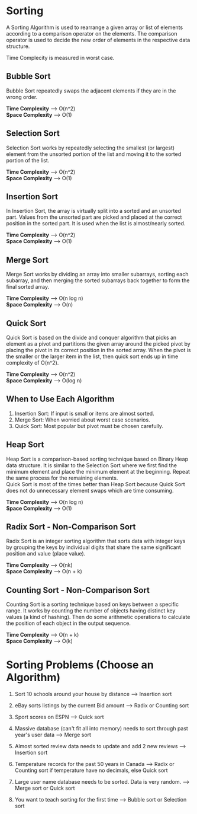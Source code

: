 # Sorting

A Sorting Algorithm is used to rearrange a given array or list of elements according to a comparison operator on the elements. The comparison operator is used to decide the new order of elements in the respective data structure.

Time Complecity is measured in worst case.

## Bubble Sort

Bubble Sort repeatedly swaps the adjacent elements if they are in the wrong order.

**Time Complexity** --> O(n^2)  
**Space Complexity** --> O(1)

## Selection Sort

Selection Sort works by repeatedly selecting the smallest (or largest) element from the unsorted portion of the list and moving it to the sorted portion of the list.

**Time Complexity** --> O(n^2)  
**Space Complexity** --> O(1)

## Insertion Sort

In Insertion Sort, the array is virtually split into a sorted and an unsorted part. Values from the unsorted part are picked and placed at the correct position in the sorted part.
It is used when the list is almost/nearly sorted.

**Time Complexity** --> O(n^2)  
**Space Complexity** --> O(1)

## Merge Sort

Merge Sort works by dividing an array into smaller subarrays, sorting each subarray, and then merging the sorted subarrays back together to form the final sorted array.

**Time Complexity** --> O(n log n)  
**Space Complexity** --> O(n)

## Quick Sort

Quick Sort is based on the divide and conquer algorithm that picks an element as a pivot and partitions the given array around the picked pivot by placing the pivot in its correct position in the sorted array.
When the pivot is the smaller or the larger item in the list, then quick sort ends up in time complexity of O(n^2).

**Time Complexity** --> O(n^2)  
**Space Complexity** --> O(log n)

## When to Use Each Algorithm

1. Insertion Sort: If input is small or items are almost sorted.
2. Merge Sort: When worried about worst case scenarios.
3. Quick Sort: Most popular but pivot must be chosen carefully.

## Heap Sort

Heap Sort is a comparison-based sorting technique based on Binary Heap data structure. It is similar to the Selection Sort where we first find the minimum element and place the minimum element at the beginning. Repeat the same process for the remaining elements.  
Quick Sort is most of the times better than Heap Sort because Quick Sort does not do unnecessary element swaps which are time consuming.

**Time Complexity** --> O(n log n)  
**Space Complexity** --> O(1)

## Radix Sort - Non-Comparison Sort

Radix Sort is an integer sorting algorithm that sorts data with integer keys by grouping the keys by individual digits that share the same significant position and value (place value).

**Time Complexity** --> O(nk)  
**Space Complexity** --> O(n + k)

## Counting Sort - Non-Comparison Sort

Counting Sort is a sorting technique based on keys between a specific range. It works by counting the number of objects having distinct key values (a kind of hashing). Then do some arithmetic operations to calculate the position of each object in the output sequence.

**Time Complexity** --> O(n + k)  
**Space Complexity** --> O(k)


# Sorting Problems (Choose an Algorithm)

1. Sort 10 schools around your house by distance --> Insertion sort

2. eBay sorts listings by the current Bid amount --> Radix or Counting sort

3. Sport scores on ESPN --> Quick sort

4. Massive database (can't fit all into memory) needs to sort through past year's user data --> Merge sort

5. Almost sorted review data needs to update and add 2 new reviews --> Insertion sort

6. Temperature records for the past 50 years in Canada --> Radix or Counting sort if temperature have no decimals, else Quick sort

7. Large user name database needs to be sorted. Data is very random. --> Merge sort or Quick sort

8. You want to teach sorting for the first time --> Bubble sort or Selection sort
